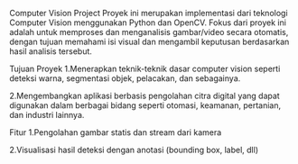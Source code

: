 Computer Vision Project
Proyek ini merupakan implementasi dari teknologi Computer Vision menggunakan Python dan OpenCV. Fokus dari proyek ini adalah untuk memproses dan menganalisis gambar/video secara otomatis, dengan tujuan memahami isi visual dan mengambil keputusan berdasarkan hasil analisis tersebut.

Tujuan Proyek
1.Menerapkan teknik-teknik dasar computer vision seperti deteksi warna, segmentasi objek, pelacakan, dan sebagainya.

2.Mengembangkan aplikasi berbasis pengolahan citra digital yang dapat digunakan dalam berbagai bidang seperti otomasi, keamanan, pertanian, dan industri lainnya.

Fitur
1.Pengolahan gambar statis dan stream dari kamera

2.Visualisasi hasil deteksi dengan anotasi (bounding box, label, dll)
